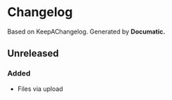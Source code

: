 # Changelog

Based on KeepAChangelog.
Generated by **Documatic.**

## Unreleased

### Added

* Files via upload
